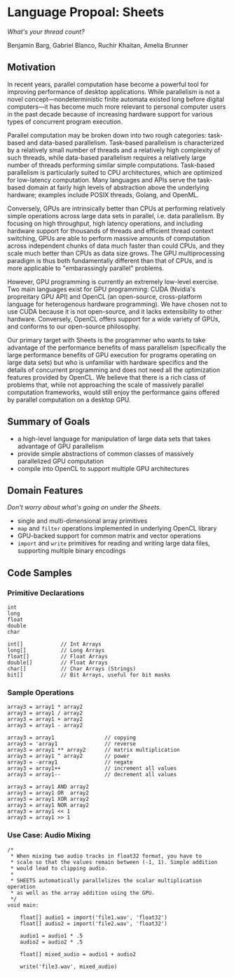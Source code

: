 # Language Propoal: Sheets
*What's your thread count?*

Benjamin Barg, Gabriel Blanco, Ruchir Khaitan, Amelia Brunner

## Motivation

In recent years, parallel computation hase become a powerful
tool for improving performance of desktop applications. While parallelism is not a novel concept—nondeterministic finite automata existed
long before digital computers—it has become much more relevant to personal computer users in the past decade because of increasing hardware support for various types of concurrent program execution. 

Parallel computation may be broken down into two rough categories:
task-based and data-based parallelism. Task-based parallelism is
characterized by a relatively small number of threads and a relatively
high complexity of such threads, while data-based parallelism requires
a relatively large number of threads performing similar simple computations. Task-based parallelism is particularly suited to CPU architectures,
which are optimized for low-latency computation. Many languages and
APIs serve the task-based domain at fairly high levels of abstraction
above the underlying hardware; examples include POSIX threads, Golang,
and OpenML.

Conversely, GPUs are intrinsically better than CPUs at performing
relatively simple operations across large data sets in parallel, i.e. data parallelism. By focusing on high throughput, high latency operations, and
including hardware support for thousands of threads and efficient
thread context switching, GPUs are able to perform massive amounts of
computation across independent chunks of data much faster than could CPUs,
and they scale much better than CPUs as data size grows. The GPU
multiprocessing paradigm is thus both fundamentally different than
that of CPUs, and is more applicable to "embarassingly parallel"
problems.

However, GPU programming is currently an extremely low-level
exercise. Two main languages exist for GPU programming: CUDA (Nvidia's
propreitary GPU API) and OpenCL (an open-source, cross-platform
language for heterogenous hardware programming). We have chosen not to
use CUDA because it is not open-source, and it lacks extensibility to
other hardware. Conversely, OpenCL offers support for a wide variety
of GPUs, and conforms to our open-source philosophy.

Our primary target with Sheets is the programmer who wants to take
advantage of the performance benefits of mass parallelism
(specifically the large performance benefits of GPU execution for
programs operating on large data sets) but who is unfamiliar with
hardware specifics and the details of concurrent programming and does
not need all the optimization features provided by OpenCL. We believe that there is a rich class of problems that, while not approaching the scale of massively parallel computation frameworks, would still enjoy the performance gains offered by parallel computation on a desktop GPU.

## Summary of Goals

- a high-level language for manipulation of large data sets that takes advantage of GPU parallelism 
- provide simple abstractions of common classes of massively parallelized GPU computation
- compile into OpenCL to support multiple GPU architectures

## Domain Features
*Don't worry about what's going on under the Sheets.*

- single and multi-dimensional array primitives
- `map` and `filter` operations implemented in underlying OpenCL library
- GPU-backed support for common matrix and vector operations
- `import` and `write` primitives for reading and writing large data files, supporting multiple binary encodings

## Code Samples

### Primitive Declarations
```
int
long
float
double
char

int[]            // Int Arrays
long[]           // Long Arrays
float[]          // Float Arrays
double[]         // Float Arrays
char[]           // Char Arrays (Strings)
bit[]            // Bit Arrays, useful for bit masks
````

### Sample Operations

```
array3 = array1 * array2
array3 = array1 / array2
array3 = array1 + array2
array3 = array1 - array2

array3 = array1                // copying
array3 = 'array1               // reverse
array3 = array1 ** array2      // matrix multiplication
array3 = array1 ^ array2       // power
array3 = -array1               // negate
array3 = array1++              // increment all values
array3 = array1--              // decrement all values

array3 = array1 AND array2
array3 = array1 OR  array2
array3 = array1 XOR array2
array3 = array1 NOR array2
array3 = array1 << 1 
array3 = array1 >> 1
```
### Use Case: Audio Mixing

```
/* 
 * When mixing two audio tracks in float32 format, you have to
 * scale so that the values remain between (-1, 1). Simple addition
 * would lead to clipping audio.
 * 
 * SHEETS automatically parallelizes the scalar multiplication operation
 * as well as the array addition using the GPU.
 */
void main:

    float[] audio1 = import('file1.wav', 'float32')
    float[] audio2 = import('file2.wav', 'float32')

    audio1 = audio1 * .5
    audio2 = audio2 * .5

    float[] mixed_audio = audio1 + audio2

    write('file3.wav', mixed_audio)
```

